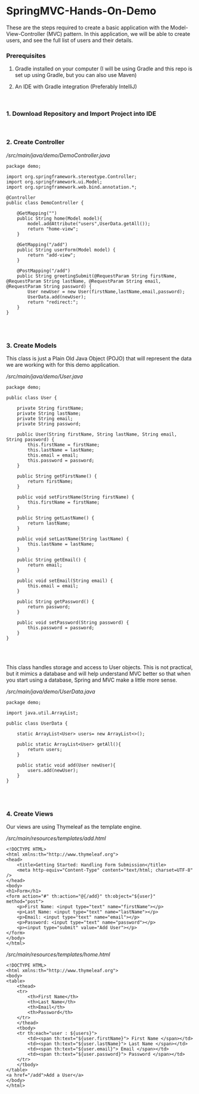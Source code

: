 # SpringMVC-Hands-On-Demo
These are the steps required to create a basic application with the Model-View-Controller (MVC) pattern. In this application, we will be able to create users, and see the full list of users and their details.

### Prerequisites
1. Gradle installed on your computer (I will be using Gradle and this repo is set up using Gradle, but you can also use  Maven)

2. An IDE with Gradle integration (Preferably IntelliJ)
<br/>

### 1. Download Repository and Import Project into IDE
<br/>

### 2. Create Controller

*/src/main/java/demo/DemoController.java*

```
package demo;

import org.springframework.stereotype.Controller;
import org.springframework.ui.Model;
import org.springframework.web.bind.annotation.*;

@Controller
public class DemoController {

    @GetMapping("")
    public String home(Model model){
        model.addAttribute("users",UserData.getAll());
        return "home-view";
    }

    @GetMapping("/add")
    public String userForm(Model model) {
        return "add-view";
    }

    @PostMapping("/add")
    public String greetingSubmit(@RequestParam String firstName, @RequestParam String lastName, @RequestParam String email, @RequestParam String password) {
        User newUser = new User(firstName,lastName,email,password);
        UserData.add(newUser);
        return "redirect:";
    }
}
```
<br/>
<br/>

### 3. Create Models

This class is just a Plain Old Java Object (POJO) that will represent the data we are working with for this demo application. 

*/src/main/java/demo/User.java*

```
package demo;

public class User {

    private String firstName;
    private String lastName;
    private String email;
    private String password;

    public User(String firstName, String lastName, String email, String password) {
        this.firstName = firstName;
        this.lastName = lastName;
        this.email = email;
        this.password = password;
    }

    public String getFirstName() {
        return firstName;
    }

    public void setFirstName(String firstName) {
        this.firstName = firstName;
    }

    public String getLastName() {
        return lastName;
    }

    public void setLastName(String lastName) {
        this.lastName = lastName;
    }

    public String getEmail() {
        return email;
    }

    public void setEmail(String email) {
        this.email = email;
    }

    public String getPassword() {
        return password;
    }

    public void setPassword(String password) {
        this.password = password;
    }
}
```
<br/>
<br/>

This class handles storage and access to User objects. This is not practical, but it mimics a database and will help understand MVC better so that when you start using a database, Spring and MVC make a little more sense.

*/src/main/java/demo/UserData.java*

```
package demo;

import java.util.ArrayList;

public class UserData {

    static ArrayList<User> users= new ArrayList<>();

    public static ArrayList<User> getAll(){
        return users;
    }

    public static void add(User newUser){
        users.add(newUser);
    }
}
```
<br/>
<br/>

### 4. Create Views

Our views are using Thymeleaf as the template engine.

*/src/main/resources/templates/add.html*

```
<!DOCTYPE HTML>
<html xmlns:th="http://www.thymeleaf.org">
<head>
    <title>Getting Started: Handling Form Submission</title>
    <meta http-equiv="Content-Type" content="text/html; charset=UTF-8" />
</head>
<body>
<h1>Form</h1>
<form action="#" th:action="@{/add}" th:object="${user}" method="post">
    <p>First Name: <input type="text" name="firstName"></p>
    <p>Last Name: <input type="text" name="lastName"></p>
    <p>Email: <input type="text" name="email"></p>
    <p>Password: <input type="text" name="password"></p>
    <p><input type="submit" value="Add User"></p>
</form>
</body>
</html>
```
*/src/main/resources/templates/home.html*

```
<!DOCTYPE HTML>
<html xmlns:th="http://www.thymeleaf.org">
<body>
<table>
    <thead>
    <tr>
        <th>First Name</th>
        <th>Last Name</th>
        <th>Email</th>
        <th>Password</th>
    </tr>
    </thead>
    <tbody>
    <tr th:each="user : ${users}">
        <td><span th:text="${user.firstName}"> First Name </span></td>
        <td><span th:text="${user.lastName}"> Last Name </span></td>
        <td><span th:text="${user.email}"> Email </span></td>
        <td><span th:text="${user.password}"> Password </span></td>
    </tr>
    </tbody>
</table>
<a href="/add">Add a User</a>
</body>
</html>
```
